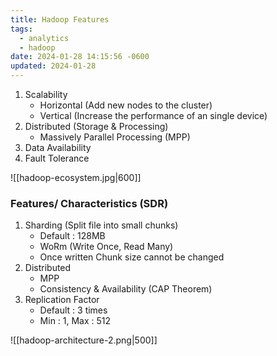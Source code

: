 ```yaml
---
title: Hadoop Features
tags:
  - analytics
  - hadoop
date: 2024-01-28 14:15:56 -0600
updated: 2024-01-28
---
```


1. Scalability
	* Horizontal (Add new nodes to the cluster)
	* Vertical (Increase the performance of an single device)
2. Distributed (Storage & Processing)
	 * Massively Parallel Processing (MPP)
3. Data Availability
4. Fault Tolerance

![[hadoop-ecosystem.jpg|600]]

### Features/ Characteristics (SDR)

1. Sharding (Split file into small chunks)
	* Default : 128MB
	* WoRm (Write Once, Read Many)
	* Once written Chunk size cannot be changed
2. Distributed
	 * MPP
	* Consistency & Availability (CAP Theorem)
3. Replication Factor
	 * Default : 3 times
	* Min : 1, Max : 512

![[hadoop-architecture-2.png|500]]
